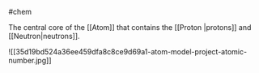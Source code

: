 #chem 

The central core of the [[Atom]] that contains the [[Proton |protons]] and [[Neutron|neutrons]].

![[35d19bd524a36ee459dfa8c8ce9d69a1-atom-model-project-atomic-number.jpg]]